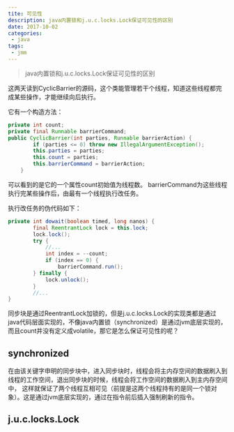 ```yaml
---
tite: 可见性
description: java内置锁和j.u.c.locks.Lock保证可见性的区别
date: 2017-10-02
categories:
 - java
tags:
 - jmm
---
```


> java内置锁和j.u.c.locks.Lock保证可见性的区别

这两天读到CyclicBarrier的源码，这个类能管理若干个线程，知道这些线程都完成某些操作，才能继续向后执行。

它有一个构造方法：

```java
private int count;
private final Runnable barrierCommand;
public CyclicBarrier(int parties, Runnable barrierAction) {
        if (parties <= 0) throw new IllegalArgumentException();
        this.parties = parties;
        this.count = parties;
        this.barrierCommand = barrierAction;
    }
```

可以看到的是它的一个属性count初始值为线程数。
barrierCommand为这些线程执行完某些操作后，由最有一个线程执行改任务。

执行改任务的伪代码如下：

```java
private int dowait(boolean timed, long nanos) {
        final ReentrantLock lock = this.lock;
        lock.lock();
        try {
            //...
            int index = --count;
            if (index == 0) {
                barrierCommand.run();
        } finally {
            lock.unlock();
        }
        //...
}
```
同步块是通过ReentrantLock加锁的，但是j.u.c.locks.Lock的实现类都是通过java代码层面实现的，不像java内置锁（synchronized）是通过jvm底层实现的，
而且count并没有定义成volatile，那它是怎么保证可见性的呢？

## synchronized

在由该关键字申明的同步块中，进入同步块时，线程会将主内存空间的数据刷入到线程的工作空间，退出同步块的时候，线程会将工作空间的数据刷入到主内存空间中，
这样就保证了两个线程互相可见（前提是这两个线程持有的是同一个锁对象）。这是通过jvm底层实现的，通过在指令前后插入强制刷新的指令。

## j.u.c.locks.Lock
